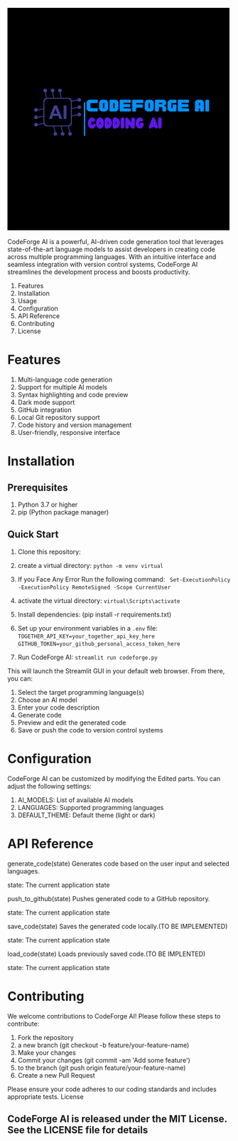

![CodeForge AI Logo](/media/Sentinel%20Bot.png)

CodeForge AI is a powerful, AI-driven code generation tool that leverages state-of-the-art language models to assist developers in creating code across multiple programming languages. With an intuitive interface and seamless integration with version control systems, CodeForge AI streamlines the development process and boosts productivity.

1. Features
2. Installation
3. Usage
4. Configuration
5. API Reference
6. Contributing
7. License


# Features

1. Multi-language code generation
2. Support for multiple AI models
3. Syntax highlighting and code preview
4. Dark mode support
5. GitHub integration
6. Local Git repository support
7. Code history and version management
8. User-friendly, responsive interface

# Installation

## Prerequisites

1. Python 3.7 or higher
2. pip (Python package manager)

## Quick Start

1. Clone this repository:
2. create a virtual directory:
` python -m venv virtual `
3. If you Face Any Error Run the following command:
` Set-ExecutionPolicy -ExecutionPolicy RemoteSigned -Scope CurrentUser`

4. activate the virtual directory:
`virtual\Scripts\activate`

5. Install dependencies: (pip install -r requirements.txt)

6. Set up your environment variables in a `.env` file:
`TOGETHER_API_KEY=your_together_api_key_here
GITHUB_TOKEN=your_github_personal_access_token_here`

7. Run CodeForge AI:
`streamlit run codeforge.py`

This will launch the Streamlit GUI in your default web browser. From there, you can:

1. Select the target programming language(s)
2. Choose an AI model
3. Enter your code description
4. Generate code
5. Preview and edit the generated code
6. Save or push the code to version control systems

# Configuration
CodeForge AI can be customized by modifying the Edited parts. You can adjust the following settings:

1. AI_MODELS: List of available AI models
2. LANGUAGES: Supported programming languages
3. DEFAULT_THEME: Default theme (light or dark)

# API Reference
generate_code(state)
Generates code based on the user input and selected languages.

state: The current application state

push_to_github(state)
Pushes generated code to a GitHub repository.

state: The current application state

save_code(state)
Saves the generated code locally.(TO BE IMPLEMENTED)

state: The current application state

load_code(state)
Loads previously saved code.(TO BE IMPLENTED)

state: The current application state

# Contributing
We welcome contributions to CodeForge AI! Please follow these steps to contribute:

1. Fork the repository
2.  a new branch (git checkout -b feature/your-feature-name)
3. Make your changes
4. Commit your changes (git commit -am 'Add some feature')
5.  to the branch (git push origin feature/your-feature-name)
6. Create a new Pull Request

Please ensure your code adheres to our coding standards and includes appropriate tests.
License
## CodeForge AI is released under the MIT License. See the LICENSE file for details